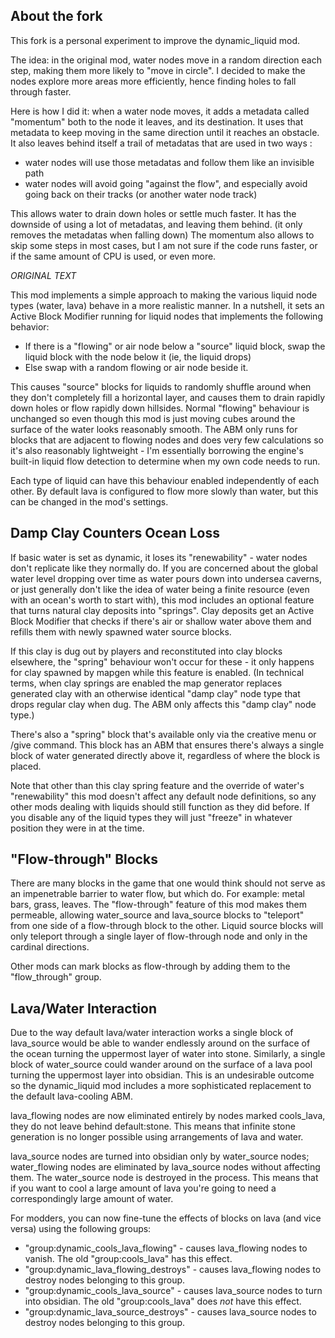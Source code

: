 ## About the fork

This fork is a personal experiment to improve the dynamic_liquid mod.

The idea: in the original mod, water nodes move in a random direction each step, making them more likely to "move in circle". I decided to make the nodes explore more areas more efficiently, hence finding holes to fall through faster. 

Here is how I did it: when a water node moves, it adds a metadata called "momentum" both to the node it leaves, and its destination. It uses that metadata to keep moving in the same direction until it reaches an obstacle. It also leaves behind itself a trail of metadatas that are used in two ways :
- water nodes will use those metadatas and follow them like an invisible path
- water nodes will avoid going "against the flow", and especially avoid going back on their tracks (or another water node track)

This allows water to drain down holes or settle much faster. It has the downside of using a lot of metadatas, and leaving them behind. (it only removes the metadatas when falling down)
The momentum also allows to skip some steps in most cases, but I am not sure if the code runs faster, or if the same amount of CPU is used, or even more.

*ORIGINAL TEXT*

This mod implements a simple approach to making the various liquid node types (water, lava) behave in a more realistic manner. In a nutshell, it sets an Active Block Modifier running for liquid nodes that implements the following behavior:

* If there is a "flowing" or air node below a "source" liquid block, swap the liquid block with the node below it (ie, the liquid drops)
* Else swap with a random flowing or air node beside it.

This causes "source" blocks for liquids to randomly shuffle around when they don't completely fill a horizontal layer, and causes them to drain rapidly down holes or flow rapidly down hillsides. Normal "flowing" behaviour is unchanged so even though this mod is just moving cubes around the surface of the water looks reasonably smooth. The ABM only runs for blocks that are adjacent to flowing nodes and does very few calculations so it's also reasonably lightweight - I'm essentially borrowing the engine's built-in liquid flow detection to determine when my own code needs to run.

Each type of liquid can have this behaviour enabled independently of each other. By default lava is configured to flow more slowly than water, but this can be changed in the mod's settings.

## Damp Clay Counters Ocean Loss

If basic water is set as dynamic, it loses its "renewability" - water nodes don't replicate like they normally do. If you are concerned about the global water level dropping over time as water pours down into undersea caverns, or just generally don't like the idea of water being a finite resource (even with an ocean's worth to start with), this mod includes an optional feature that turns natural clay deposits into "springs". Clay deposits get an Active Block Modifier that checks if there's air or shallow water above them and refills them with newly spawned water source blocks.

If this clay is dug out by players and reconstituted into clay blocks elsewhere, the "spring" behaviour won't occur for these - it only happens for clay spawned by mapgen while this feature is enabled. (In technical terms, when clay springs are enabled the map generator replaces generated clay with an otherwise identical "damp clay" node type that drops regular clay when dug. The ABM only affects this "damp clay" node type.)

There's also a "spring" block that's available only via the creative menu or /give command. This block has an ABM that ensures there's always a single block of water generated directly above it, regardless of where the block is placed.

Note that other than this clay spring feature and the override of water's "renewability" this mod doesn't affect any default node definitions, so any other mods dealing with liquids should still function as they did before. If you disable any of the liquid types they will just "freeze" in whatever position they were in at the time.

## "Flow-through" Blocks

There are many blocks in the game that one would think should not serve as an impenetrable barrier to water flow, but which do. For example: metal bars, grass, leaves. The "flow-through" feature of this mod makes them permeable, allowing water_source and lava_source blocks to "teleport" from one side of a flow-through block to the other. Liquid source blocks will only teleport through a single layer of flow-through node and only in the cardinal directions.

Other mods can mark blocks as flow-through by adding them to the "flow_through" group.

## Lava/Water Interaction

Due to the way default lava/water interaction works a single block of lava_source would be able to wander endlessly around on the surface of the ocean turning the uppermost layer of water into stone. Similarly, a single block of water_source could wander around on the surface of a lava pool turning the uppermost layer into obsidian. This is an undesirable outcome so the dynamic_liquid mod includes a more sophisticated replacement to the default lava-cooling ABM.

lava_flowing nodes are now eliminated entirely by nodes marked cools_lava, they do not leave behind default:stone. This means that infinite stone generation is no longer possible using arrangements of lava and water.

lava_source nodes are turned into obsidian only by water_source nodes; water_flowing nodes are eliminated by lava_source nodes without affecting them. The water_source node is destroyed in the process. This means that if you want to cool a large amount of lava you're going to need a correspondingly large amount of water.

For modders, you can now fine-tune the effects of blocks on lava (and vice versa) using the following groups:

* "group:dynamic_cools_lava_flowing" - causes lava_flowing nodes to vanish. The old "group:cools_lava" has this effect.
* "group:dynamic_lava_flowing_destroys" - causes lava_flowing nodes to destroy nodes belonging to this group.
* "group:dynamic_cools_lava_source" - causes lava_source nodes to turn into obsidian. The old "group:cools_lava" does *not* have this effect.
* "group:dynamic_lava_source_destroys" - causes lava_source nodes to destroy nodes belonging to this group.
